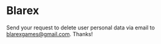 # Blarex

Send your request to delete user personal data via email to blarexgames@gmail.com. Thanks!
